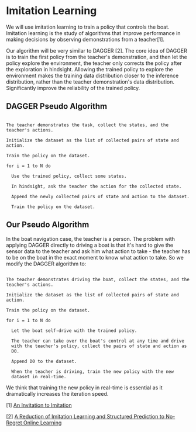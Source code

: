 # Imitation Learning

We will use imitation learning to train a policy that controls the
boat. Imitation learning is the study of algorithms that improve
performance in making decisions by observing demonstrations from a
teacher[1].


Our algorithm will be very similar to DAGGER [2]. The core idea of
DAGGER is to train the first policy from the teacher's demonstration,
and then let the policy explore the environment, the teacher only
corrects the policy after the exploration in hindsight. Allowing the
trained policy to explore the environment makes the training data
distribution closer to the inference distribution, rather than the
teacher demonstration's data distribution. Significantly improve the
reliability of the trained policy.

## DAGGER Pseudo Algorithm

```

The teacher demonstrates the task, collect the states, and the
teacher's actions.

Initialize the dataset as the list of collected pairs of state and
action.

Train the policy on the dataset.

for i = 1 to N do

  Use the trained policy, collect some states.
  
  In hindsight, ask the teacher the action for the collected state.
  
  Append the newly collected pairs of state and action to the dataset.
  
  Train the policy on the dataset.

```

## Our Pseudo Algorithm

In the boat navigation case, the teacher is a person. The problem with
applying DAGGER directly to driving a boat is that it's hard to give
the sensor data to the teacher and ask him what action to take - the
teacher has to be on the boat in the exact moment to know what action
to take. So we modify the DAGGER algorithm to:

```

The teacher demonstrates driving the boat, collect the states, and the
teacher's actions.

Initialize the dataset as the list of collected pairs of state and
action.

Train the policy on the dataset.

for i = 1 to N do

  Let the boat self-drive with the trained policy.
  
  The teacher can take over the boat's control at any time and drive
  with the teacher's policy, collect the pairs of state and action as
  D0.
  
  Append D0 to the dataset.
  
  When the teacher is driving, train the new policy with the new
  dataset in real-time.
```

We think that training the new policy in real-time is essential as it
dramatically increases the iteration speed.


[1] [An Invitation to Imitation](https://www.ri.cmu.edu/publications/an-invitation-to-imitation/)

[2] [A Reduction of Imitation Learning and Structured Prediction to No-Regret Online Learning](https://www.cs.cmu.edu/~sross1/publications/Ross-AIStats11-NoRegret.pdf)
